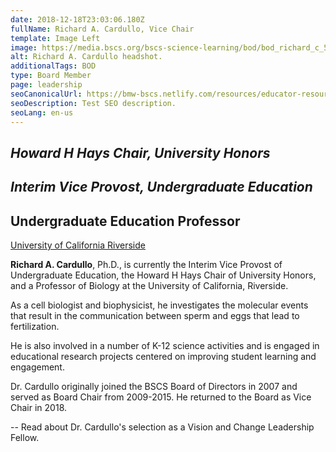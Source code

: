 ```yaml
---
date: 2018-12-18T23:03:06.180Z
fullName: Richard A. Cardullo, Vice Chair
template: Image Left
image: https://media.bscs.org/bscs-science-learning/bod/bod_richard_c_5x7.jpg
alt: Richard A. Cardullo headshot.
additionalTags: BOD
type: Board Member
page: leadership
seoCanonicalUrl: https://bmw-bscs.netlify.com/resources/educator-resource-center/
seoDescription: Test SEO description.
seoLang: en-us
---
```


## *Howard H Hays Chair, University Honors*

##  *Interim Vice Provost, Undergraduate Education*

## Undergraduate Education Professor
<a href="https://www.ucr.edu/" target="_blank">University of California Riverside</a>


**Richard A. Cardullo**, Ph.D., is currently the Interim Vice Provost of Undergraduate Education, the Howard H Hays Chair of University Honors, and a Professor of Biology at the University of California, Riverside.

As a cell biologist and biophysicist, he investigates the molecular events that result in the communication between sperm and eggs that lead to fertilization.

He is also involved in a number of K-12 science activities and is engaged in educational research projects centered on improving student learning and engagement.

Dr. Cardullo originally joined the BSCS Board of Directors in 2007 and served as Board Chair from 2009-2015. He returned to the Board as Vice Chair in 2018. 

-- Read about Dr. Cardullo's selection as a Vision and Change Leadership Fellow.

